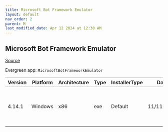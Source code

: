 ```yaml
---
title: Microsoft Bot Framework Emulator
layout: default
nav_order: 2
parent: M
last_modified_date: Apr 12 2024 at 12:30 AM
---
```


## Microsoft Bot Framework Emulator

[Source](https://github.com/microsoft/BotFramework-Emulator/)

Evergreen app: `MicrosoftBotFrameworkEmulator`

| Version | Platform | Architecture | Type | InstallerType | Date       | Size      | URI                                                                                                                                                                                                                                                        |
| ------- | -------- | ------------ | ---- | ------------- | ---------- | --------- | ---------------------------------------------------------------------------------------------------------------------------------------------------------------------------------------------------------------------------------------------------------- |
| 4.14.1  | Windows  | x86          | exe  | Default       | 11/11/2021 | 164630672 | [https://github.com/microsoft/BotFramework-Emulator/releases/download/v4.14.1/BotFramework-Emulator-4.14.1-windows-setup.exe](https://github.com/microsoft/BotFramework-Emulator/releases/download/v4.14.1/BotFramework-Emulator-4.14.1-windows-setup.exe) |

